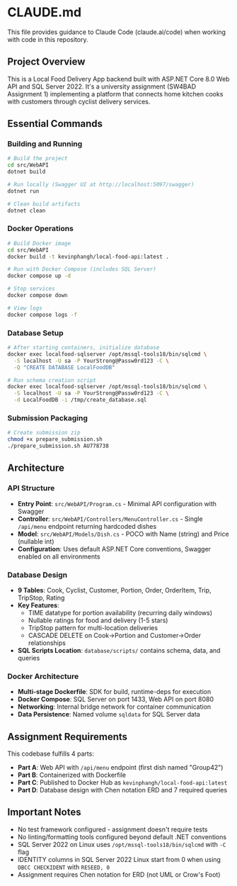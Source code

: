 # CLAUDE.md

This file provides guidance to Claude Code (claude.ai/code) when working with code in this repository.

## Project Overview

This is a Local Food Delivery App backend built with ASP.NET Core 8.0 Web API and SQL Server 2022. It's a university assignment (SW4BAD Assignment 1) implementing a platform that connects home kitchen cooks with customers through cyclist delivery services.

## Essential Commands

### Building and Running

```bash
# Build the project
cd src/WebAPI
dotnet build

# Run locally (Swagger UI at http://localhost:5097/swagger)
dotnet run

# Clean build artifacts
dotnet clean
```

### Docker Operations

```bash
# Build Docker image
cd src/WebAPI
docker build -t kevinphangh/local-food-api:latest .

# Run with Docker Compose (includes SQL Server)
docker compose up -d

# Stop services
docker compose down

# View logs
docker compose logs -f
```

### Database Setup

```bash
# After starting containers, initialize database
docker exec localfood-sqlserver /opt/mssql-tools18/bin/sqlcmd \
  -S localhost -U sa -P YourStrong@Passw0rd123 -C \
  -Q "CREATE DATABASE LocalFoodDB"

# Run schema creation script
docker exec localfood-sqlserver /opt/mssql-tools18/bin/sqlcmd \
  -S localhost -U sa -P YourStrong@Passw0rd123 -C \
  -d LocalFoodDB -i /tmp/create_database.sql
```

### Submission Packaging

```bash
# Create submission zip
chmod +x prepare_submission.sh
./prepare_submission.sh AU778738
```

## Architecture

### API Structure
- **Entry Point**: `src/WebAPI/Program.cs` - Minimal API configuration with Swagger
- **Controller**: `src/WebAPI/Controllers/MenuController.cs` - Single `/api/menu` endpoint returning hardcoded dishes
- **Model**: `src/WebAPI/Models/Dish.cs` - POCO with Name (string) and Price (nullable int)
- **Configuration**: Uses default ASP.NET Core conventions, Swagger enabled on all environments

### Database Design
- **9 Tables**: Cook, Cyclist, Customer, Portion, Order, OrderItem, Trip, TripStop, Rating
- **Key Features**:
  - TIME datatype for portion availability (recurring daily windows)
  - Nullable ratings for food and delivery (1-5 stars)
  - TripStop pattern for multi-location deliveries
  - CASCADE DELETE on Cook→Portion and Customer→Order relationships
- **SQL Scripts Location**: `database/scripts/` contains schema, data, and queries

### Docker Architecture
- **Multi-stage Dockerfile**: SDK for build, runtime-deps for execution
- **Docker Compose**: SQL Server on port 1433, Web API on port 8080
- **Networking**: Internal bridge network for container communication
- **Data Persistence**: Named volume `sqldata` for SQL Server data

## Assignment Requirements

This codebase fulfills 4 parts:
- **Part A**: Web API with `/api/menu` endpoint (first dish named "Group42")
- **Part B**: Containerized with Dockerfile
- **Part C**: Published to Docker Hub as `kevinphangh/local-food-api:latest`
- **Part D**: Database design with Chen notation ERD and 7 required queries

## Important Notes

- No test framework configured - assignment doesn't require tests
- No linting/formatting tools configured beyond default .NET conventions
- SQL Server 2022 on Linux uses `/opt/mssql-tools18/bin/sqlcmd` with `-C` flag
- IDENTITY columns in SQL Server 2022 Linux start from 0 when using `DBCC CHECKIDENT` with `RESEED, 0`
- Assignment requires Chen notation for ERD (not UML or Crow's Foot)
